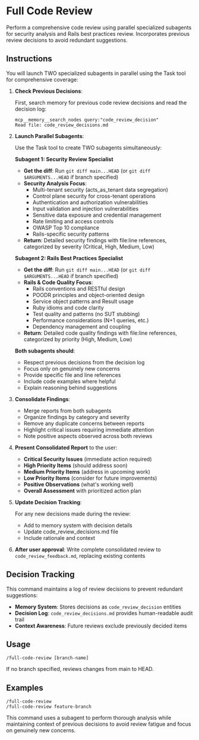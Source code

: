 # Full Code Review

Perform a comprehensive code review using parallel specialized subagents for security analysis and Rails best practices review. Incorporates previous review decisions to avoid redundant suggestions.

## Instructions

You will launch TWO specialized subagents in parallel using the Task tool for comprehensive coverage:

1. **Check Previous Decisions**:

   First, search memory for previous code review decisions and read the decision log:

   ```
   mcp__memory__search_nodes query:"code_review_decision"
   Read file: code_review_decisions.md
   ```

2. **Launch Parallel Subagents**:

   Use the Task tool to create TWO subagents simultaneously:

   **Subagent 1: Security Review Specialist**

   - **Get the diff**: Run `git diff main...HEAD` (or `git diff $ARGUMENTS...HEAD` if branch specified)
   - **Security Analysis Focus**:
     - Multi-tenant security (acts_as_tenant data segregation)
     - Control plane security for cross-tenant operations
     - Authentication and authorization vulnerabilities
     - Input validation and injection vulnerabilities
     - Sensitive data exposure and credential management
     - Rate limiting and access controls
     - OWASP Top 10 compliance
     - Rails-specific security patterns
   - **Return**: Detailed security findings with file:line references, categorized by severity (Critical, High, Medium, Low)

   **Subagent 2: Rails Best Practices Specialist**

   - **Get the diff**: Run `git diff main...HEAD` (or `git diff $ARGUMENTS...HEAD` if branch specified)
   - **Rails & Code Quality Focus**:
     - Rails conventions and RESTful design
     - POODR principles and object-oriented design
     - Service object patterns and Result usage
     - Ruby idioms and code clarity
     - Test quality and patterns (no SUT stubbing)
     - Performance considerations (N+1 queries, etc.)
     - Dependency management and coupling
   - **Return**: Detailed code quality findings with file:line references, categorized by priority (High, Medium, Low)

   **Both subagents should**:

   - Respect previous decisions from the decision log
   - Focus only on genuinely new concerns
   - Provide specific file and line references
   - Include code examples where helpful
   - Explain reasoning behind suggestions

3. **Consolidate Findings**:

   - Merge reports from both subagents
   - Organize findings by category and severity
   - Remove any duplicate concerns between reports
   - Highlight critical issues requiring immediate attention
   - Note positive aspects observed across both reviews

4. **Present Consolidated Report** to the user:

   - **Critical Security Issues** (immediate action required)
   - **High Priority Items** (should address soon)
   - **Medium Priority Items** (address in upcoming work)
   - **Low Priority Items** (consider for future improvements)
   - **Positive Observations** (what's working well)
   - **Overall Assessment** with prioritized action plan

5. **Update Decision Tracking**:

   For any new decisions made during the review:

   - Add to memory system with decision details
   - Update code_review_decisions.md file
   - Include rationale and context

6. **After user approval**: Write complete consolidated review to `code_review_feedback.md`, replacing existing contents

## Decision Tracking

This command maintains a log of review decisions to prevent redundant suggestions:

- **Memory System**: Stores decisions as `code_review_decision` entities
- **Decision Log**: `code_review_decisions.md` provides human-readable audit trail
- **Context Awareness**: Future reviews exclude previously decided items

## Usage

```
/full-code-review [branch-name]
```

If no branch specified, reviews changes from main to HEAD.

## Examples

```
/full-code-review
/full-code-review feature-branch
```

This command uses a subagent to perform thorough analysis while maintaining context of previous decisions to avoid review fatigue and focus on genuinely new concerns.
